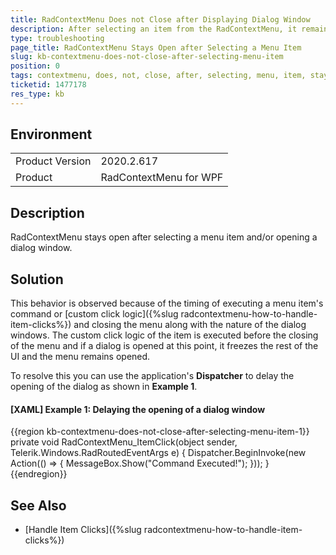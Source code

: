 ```yaml
---
title: RadContextMenu Does not Close after Displaying Dialog Window
description: After selecting an item from the RadContextMenu, it remains open
type: troubleshooting
page_title: RadContextMenu Stays Open after Selecting a Menu Item
slug: kb-contextmenu-does-not-close-after-selecting-menu-item
position: 0
tags: contextmenu, does, not, close, after, selecting, menu, item, stays, open
ticketid: 1477178
res_type: kb
---
```


## Environment
<table>
	<tr>
		<td>Product Version</td>
		<td>2020.2.617</td>
	</tr>
	<tr>
		<td>Product</td>
		<td>RadContextMenu for WPF</td>
	</tr>
</table>

## Description

RadContextMenu stays open after selecting a menu item and/or opening a dialog window.

## Solution

This behavior is observed because of the timing of executing a menu item's command or [custom click logic]({%slug radcontextmenu-how-to-handle-item-clicks%}) and closing the menu along with the nature of the dialog windows. The custom click logic of the item is executed before the closing of the menu and if a dialog is opened at this point, it freezes the rest of the UI and the menu remains opened.

To resolve this you can use the application's **Dispatcher** to delay the opening of the dialog as shown in **Example 1**.

#### __[XAML] Example 1: Delaying the opening of a dialog window__
{{region kb-contextmenu-does-not-close-after-selecting-menu-item-1}}
    private void RadContextMenu_ItemClick(object sender, Telerik.Windows.RadRoutedEventArgs e)
    {
        Dispatcher.BeginInvoke(new Action(() =>
        {
            MessageBox.Show("Command Executed!");
        }));
    }
{{endregion}}

## See Also
* [Handle Item Clicks]({%slug radcontextmenu-how-to-handle-item-clicks%})